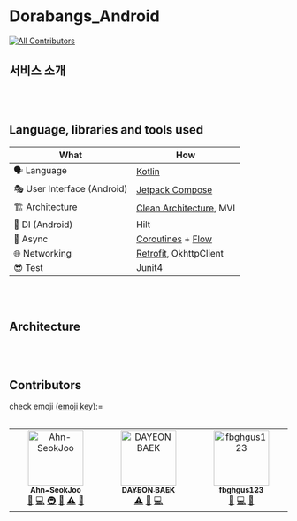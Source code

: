 # Dorabangs_Android
<!-- ALL-CONTRIBUTORS-BADGE:START - Do not remove or modify this section -->
[![All Contributors](https://img.shields.io/badge/all_contributors-3-orange.svg?style=flat-square)](#contributors-)
<!-- ALL-CONTRIBUTORS-BADGE:END -->

## 서비스 소개

<br/><br/>

## Language, libraries and tools used

| What | How |
| --- | --- |
| 🗣 Language | [Kotlin](https://kotlinlang.org/) |
| 🎭 User Interface (Android) | [Jetpack Compose](https://developer.android.com/jetpack/compose) |
| 🏗 Architecture | [Clean Architecture](https://blog.cleancoder.com/uncle-bob/2012/08/13/the-clean-architecture.html), MVI |
| 💉 DI (Android) | Hilt|
| 🌊 Async | [Coroutines](https://kotlinlang.org/docs/coroutines-overview.html) + [Flow](https://kotlin.github.io/kotlinx.coroutines/kotlinx-coroutines-core/kotlinx.coroutines.flow/-flow/) |
| 🌐 Networking | [Retrofit](https://square.github.io/retrofit/), OkhttpClient|
| 😎 Test |Junit4|


<br/><br/>


## Architecture

<br/><br/>


## Contributors

check emoji ([emoji key](https://allcontributors.org/docs/en/emoji-key)):=

<table>
    <tr align="center">
<!-- ALL-CONTRIBUTORS-LIST:START - Do not remove or modify this section -->
<!-- prettier-ignore-start -->
<!-- markdownlint-disable -->
<table>
  <tbody>
    <tr>
      <td align="center" valign="top" width="14.28%"><a href="https://github.com/Ahn-seokjoo"><img src="https://avatars.githubusercontent.com/u/67602108?v=4?s=100" width="100px;" alt="Ahn-SeokJoo"/><br /><sub><b>Ahn-SeokJoo</b></sub></a><br /><a href="#design-Ahn-seokjoo" title="Design">🎨</a> <a href="https://github.com/mash-up-kr/Dorabangs_Android/commits?author=Ahn-seokjoo" title="Code">💻</a> <a href="#infra-Ahn-seokjoo" title="Infrastructure (Hosting, Build-Tools, etc)">🚇</a> <a href="#projectManagement-Ahn-seokjoo" title="Project Management">📆</a> <a href="https://github.com/mash-up-kr/Dorabangs_Android/commits?author=Ahn-seokjoo" title="Tests">⚠️</a> <a href="https://github.com/mash-up-kr/Dorabangs_Android/pulls?q=is%3Apr+reviewed-by%3AAhn-seokjoo" title="Reviewed Pull Requests">👀</a></td>
      <td align="center" valign="top" width="14.28%"><a href="https://github.com/ddyeon"><img src="https://avatars.githubusercontent.com/u/53086454?v=4?s=100" width="100px;" alt="DAYEON BAEK"/><br /><sub><b>DAYEON BAEK</b></sub></a><br /><a href="https://github.com/mash-up-kr/Dorabangs_Android/commits?author=ddyeon" title="Tests">⚠️</a> <a href="https://github.com/mash-up-kr/Dorabangs_Android/pulls?q=is%3Apr+reviewed-by%3Addyeon" title="Reviewed Pull Requests">👀</a> <a href="https://github.com/mash-up-kr/Dorabangs_Android/commits?author=ddyeon" title="Code">💻</a></td>
      <td align="center" valign="top" width="14.28%"><a href="https://github.com/fbghgus123"><img src="https://avatars.githubusercontent.com/u/74997185?v=4?s=100" width="100px;" alt="fbghgus123"/><br /><sub><b>fbghgus123</b></sub></a><br /><a href="#design-fbghgus123" title="Design">🎨</a> <a href="https://github.com/mash-up-kr/Dorabangs_Android/commits?author=fbghgus123" title="Code">💻</a> <a href="https://github.com/mash-up-kr/Dorabangs_Android/pulls?q=is%3Apr+reviewed-by%3Afbghgus123" title="Reviewed Pull Requests">👀</a></td>
    </tr>
  </tbody>
</table>

<!-- markdownlint-restore -->
<!-- prettier-ignore-end -->

<!-- ALL-CONTRIBUTORS-LIST:END -->
</table>
